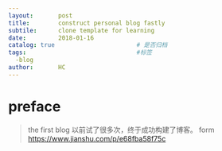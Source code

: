 ```yaml
---
layout:       post
title:        construct personal blog fastly
subtile:      clone template for learning
date:         2018-01-16
catalog: true                       # 是否归档
tags:                               #标签
  -blog
author:       HC
---
```


# preface
> the first blog
以前试了很多次，终于成功构建了博客。
form https://www.jianshu.com/p/e68fba58f75c 
